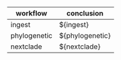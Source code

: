 | workflow      | conclusion      |
| ------------- | --------------- |
| ingest        | ${ingest}       |
| phylogenetic  | ${phylogenetic} |
| nextclade     | ${nextclade}    |
